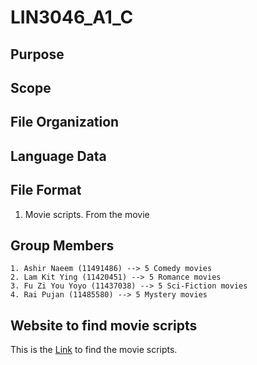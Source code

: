 # LIN3046_A1_C

## Purpose


## Scope

## File Organization

## Language Data

## File Format
1. Movie scripts. From the movie


## Group Members
```
1. Ashir Naeem (11491486) --> 5 Comedy movies 
2. Lam Kit Ying (11420451) --> 5 Romance movies
3. Fu Zi You Yoyo (11437038) --> 5 Sci-Fiction movies
4. Rai Pujan (11485580) --> 5 Mystery movies
```

## Website to find movie scripts
This is the [Link](https://www.imsdb.com) to find the movie scripts.
